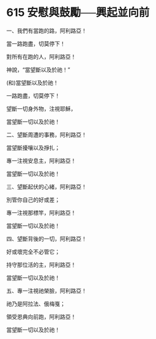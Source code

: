 # 615 安慰與鼓勵──興起並向前　　　　　　　　　　　

一、我們有當跑的路，阿利路亞！

當一路跑盡，切莫停下！

對所有在跑的人，阿利路亞！

神說，“當望斷以及於祂！”

(和)當望斷以及於祂！

一路跑盡，切莫停下！

望斷一切身外物，注視耶穌，

當望斷一切以及於祂！

二、望斷周遭的事務，阿利路亞！

當望斷擾嚷以及掙扎；

專一注視安息主，阿利路亞！

當望斷一切以及於祂！

三、望斷起伏的心緒，阿利路亞！

別管你自己的好或差；

專一注視那標竿，阿利路亞！

當望斷一切以及於祂！

四、望斷背後的一切，阿利路亞！

好或壞完全不必管它；

持守那位活的主，阿利路亞！

當望斷一切以及於祂！

五、專一注視祂榮臉，阿利路亞！

祂乃是阿拉法、俄梅戛；

領受恩典向前跑，阿利路亞！

當望斷一切以及於祂！

